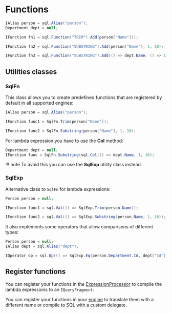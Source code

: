 # Functions
```csharp
IAlias person = sql.Alias("person");
Department dept = null;

IFunction fn1 = sql.Function("TRIM").Add(person["Name"]));

IFunction fn2 = sql.Function("SUBSTRING").Add(person["Name"], 1, 10);

IFunction fn3 = sql.Function("SUBSTRING").Add(() => dept.Name, () => 1, () => 10);
```

## Utilities classes
### SqlFn
This class allows you to create predefined functions that are registered by default in all supported engines:
```csharp
IAlias person = sql.Alias("person");

IFunction func1 = SqlFn.Trim(person["Name"]);

IFunction func2 = SqlFn.Substring(person["Name"], 1, 10);
```

For lambda expression you have to use the **Col** method:
```csharp
Department dept = null;
IFunction func = SqlFn.Substring(sql.Col(() => dept.Name, 1, 10);
```

!!! note
    To avoid this you can use the **SqlExp** utility class instead.

### SqlExp
Alternative class to `SqlFn` for lambda expressions:
```csharp
Person person = null;

IFunction func1 = sql.Val(() => SqlExp.Trim(person.Name));

IFunction func2 = sql.Val(() => SqlExp.Substring(person.Name, 1, 10));
```

It also implements some operators that allow comparisons of different types:
```csharp
Person person = null;
IAlias dept = sql.Alias("dept");

IOperator op = sql.Op(() => SqlExp.Eq(person.Department.Id, dept["Id"]));
```

## Register functions
You can register your functions in the [ExpressionProcessor](builder.md#expressionprocessor) to compile the lambda expressions to an `IQueryFragment`.

You can register your functions in your [engine](../configuration/engines.md#register-functions) to translate them with a different name or compile to SQL with a custom delegate.